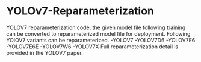 # YOLOv7-Reparameterization
YOLOV7 reparameterization code, the given model file following training can be converted to reparameterized model file for deployment. Following YOlOV7 variants can be reparameterized.
  -YOLOV7
  -YOLOV7D6
  -YOLOV7E6
  -YOLOV7E6E
  -YOLOV7W6
  -YOLOV7X
Full reparameterization detail is provided in the YOLOV7 paper. 